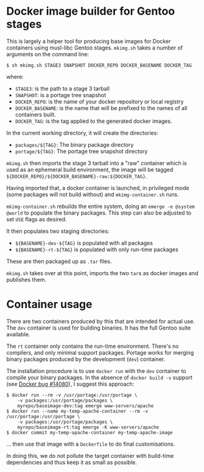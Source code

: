 Docker image builder for Gentoo stages
======================================

This is largely a helper tool for producing base images for Docker containers
using musl-libc Gentoo stages.  `mkimg.sh` takes a number of arguments on the
command line:

```
$ sh mkimg.sh STAGE3 SNAPSHOT DOCKER_REPO DOCKER_BASENAME DOCKER_TAG
```

where:

* `STAGE3`: is the path to a stage 3 tarball
* `SNAPSHOT`: is a portage tree snapshot
* `DOCKER_REPO`: is the name of your docker repository or local registry
* `DOCKER_BASENAME`: is the name that will be prefixed to the names of all
  containers built.
* `DOCKER_TAG`: is the tag applied to the generated docker images.

In the current working directory, it will create the directories:

* `packages/${TAG}`: The binary package directory
* `portage/${TAG}`: The portage tree snapshot directory

`mkimg.sh` then imports the stage 3 tarball into a "raw" container which is
used as an ephemeral build environment, the image will be tagged
`${DOCKER_REPO}/${DOCKER_BASENAME}-raw:${DOCKER_TAG}`.

Having imported that, a docker container is launched, in privileged mode (some
packages will not build without) and `mkimg-container.sh` runs.

`mkimg-container.sh` rebuilds the entire system, doing an `emerge -e @system
@world` to populate the binary packages.  This step can also be adjusted to
set `USE` flags as desired.

It then populates two staging directories:
* `${BASENAME}-dev-${TAG}` is populated with all packages
* `${BASENAME}-rt-${TAG}` is populated with only run-time packages

These are then packaged up as `.tar` files.

`mkimg.sh` takes over at this point, imports the two `tar`s as docker images
and publishes them.

Container usage
===============

There are two containers produced by this that are intended for actual use.
The `dev` container is used for building binaries.  It has the full Gentoo
suite available.

The `rt` container only contains the run-time environment.  There's no
compilers, and only minimal support packages.  Portage works for merging
binary packages produced by the development (`dev`) container.

The installation procedure is to use `docker run` with the `dev` container to
compile your binary packages.  In the absence of `docker build -v` support
(see [Docker bug
\#14080](https://github.com/docker/docker/issues/14080#issuecomment-288361192)),
I suggest this approach:

```
$ docker run --rm -v /usr/portage:/usr/portage \
	-v packages:/usr/portage/packages \
	myrepo/baseimage-dev:tag emerge www-servers/apache
$ docker run --name my-temp-apache-container --rm -v /usr/portage:/usr/portage \
	-v packages:/usr/portage/packages \
	myrepo/baseimage-rt:tag emerge -K www-servers/apache
$ docker commit my-temp-apache-container my-temp-apache-image
```

… then use that image with a `Dockerfile` to do final customisations.

In doing this, we do not pollute the target container with build-time
dependencies and thus keep it as small as possible.

